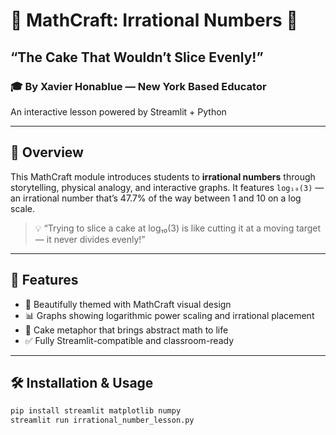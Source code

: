 # 🔢 MathCraft: Irrational Numbers 🍰  
## “The Cake That Wouldn’t Slice Evenly!”

### 🎓 By Xavier Honablue — New York Based Educator  
An interactive lesson powered by Streamlit + Python

---

## 📘 Overview

This MathCraft module introduces students to **irrational numbers** through storytelling, physical analogy, and interactive graphs. It features `log₁₀(3)` — an irrational number that’s 47.7% of the way between 1 and 10 on a log scale.

> 💡 “Trying to slice a cake at log₁₀(3) is like cutting it at a moving target — it never divides evenly!”

---

## 🚀 Features

- 🎨 Beautifully themed with MathCraft visual design
- 📊 Graphs showing logarithmic power scaling and irrational placement
- 🎂 Cake metaphor that brings abstract math to life
- ✅ Fully Streamlit-compatible and classroom-ready

---

## 🛠 Installation & Usage

```bash
pip install streamlit matplotlib numpy
streamlit run irrational_number_lesson.py
